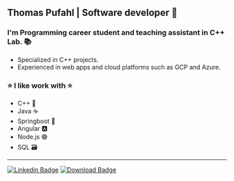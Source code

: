 ## Thomas Pufahl | Software developer 🚀 

### I'm Programming career student and teaching assistant in C++ Lab. 📚

* Specialized in C++ projects.
* Experienced in web apps and cloud platforms such as GCP and Azure. 

### ⭐ I like work with ⭐
* C++ 🔵
* Java ☕
* Springboot 🍃
* Angular 🅰️
* Node.js 🟢
* SQL 🗃️
---
[![Linkedin Badge](https://img.shields.io/badge/-thomaspufahl-0e76a8?style=flat&labelColor=0e76a8&logo=linkedin&logoColor=white)](https://www.linkedin.com/in/thomaspufahl/) [![Download Badge](https://img.shields.io/badge/-resume-d20001?style=flat&labelColor=d20001&logo=DocuSign&logoColor=white)](https://drive.google.com/file/d/13GWKA-F8pkoqW3vaI0E-VAU92QS2QJ2s/view?usp=sharing)
